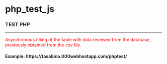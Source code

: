 # php_test_js
<H3>TEST PHP</H3>
<hr>
<div style="color:red;">
Asynchronous filling of the table with data received from the database, previously obtained from the csv file.
</div>
<h4>Example: https://tasabina.000webhostapp.com/phptest/ </h4>
